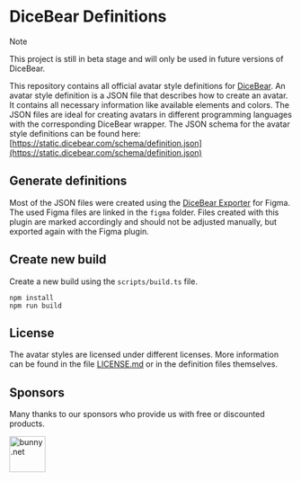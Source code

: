 # DiceBear Definitions

> [!NOTE]  
> This project is still in beta stage and will only be used in future versions
> of DiceBear.

This repository contains all official avatar style definitions for
[DiceBear](https://www.dicebear.com). An avatar style definition is a JSON file
that describes how to create an avatar. It contains all necessary information
like available elements and colors. The JSON files are ideal for creating
avatars in different programming languages with the corresponding DiceBear
wrapper. The JSON schema for the avatar style definitions can be found here:
[https://static.dicebear.com/schema/definition.json](https://static.dicebear.com/schema/definition.json)

## Generate definitions

Most of the JSON files were created using the
[DiceBear Exporter](https://www.dicebear.com/guides/create-an-avatar-style-with-figma/)
for Figma. The used Figma files are linked in the `figma` folder. Files created
with this plugin are marked accordingly and should not be adjusted manually, but
exported again with the Figma plugin.

## Create new build

Create a new build using the `scripts/build.ts` file.

```
npm install
npm run build
```

## License

The avatar styles are licensed under different licenses. More information can be
found in the file [LICENSE.md](./LICENSE.md) or in the definition files
themselves.

## Sponsors

Many thanks to our sponsors who provide us with free or discounted products.

<a href="https://bunny.net/" target="_blank" rel="noopener noreferrer">
    <picture>
        <source media="(prefers-color-scheme: dark)" srcset="https://www.dicebear.com/sponsors/bunny-light.svg">
        <source media="(prefers-color-scheme: light)" srcset="https://www.dicebear.com/sponsors/bunny-dark.svg">
        <img alt="bunny.net" src="https://www.dicebear.com/sponsors/bunny-dark.svg" height="64">
    </picture>
</a>
